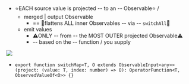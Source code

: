 * ⭐️EACH source value is projected -- to an -- Observable⭐️ /
  * merged | output Observable
    * == 👀flattens ALL inner Observables -- via -- `switchAll`👀
  * emit values
    * ⚠️ONLY -- from -- the MOST OUTER projected Observable⚠️
    * -- based on the -- function / you supply

![](/apps/rxjs.dev/src/assets/images/marble-diagrams/switchMap.png)

* `export function switchMap<T, O extends ObservableInput<any>>(project: (value: T, index: number) => O): OperatorFunction<T, ObservedValueOf<O>> {}`
